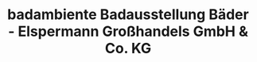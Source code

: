 ---
title: "badambiente Badausstellung Bäder - Elspermann Großhandels GmbH & Co. KG"
url: /schwelm/badambiente-badausstellung-baeder-elspermann-grosshandels-gmbh-und-co-kg/
shop: Badezimmer
---